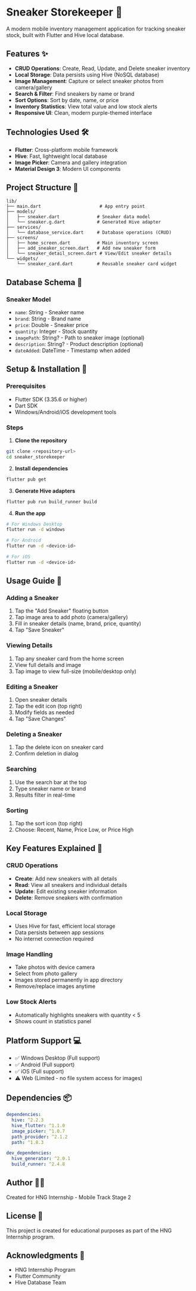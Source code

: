 # Sneaker Storekeeper 👟

A modern mobile inventory management application for tracking sneaker stock, built with Flutter and Hive local database.

## Features ✨

- **CRUD Operations**: Create, Read, Update, and Delete sneaker inventory
- **Local Storage**: Data persists using Hive (NoSQL database)
- **Image Management**: Capture or select sneaker photos from camera/gallery
- **Search & Filter**: Find sneakers by name or brand
- **Sort Options**: Sort by date, name, or price
- **Inventory Statistics**: View total value and low stock alerts
- **Responsive UI**: Clean, modern purple-themed interface

## Technologies Used 🛠️

- **Flutter**: Cross-platform mobile framework
- **Hive**: Fast, lightweight local database
- **Image Picker**: Camera and gallery integration
- **Material Design 3**: Modern UI components

## Project Structure 📁
```
lib/
├── main.dart                      # App entry point
├── models/
│   ├── sneaker.dart              # Sneaker data model
│   └── sneaker.g.dart            # Generated Hive adapter
├── services/
│   └── database_service.dart     # Database operations (CRUD)
├── screens/
│   ├── home_screen.dart          # Main inventory screen
│   ├── add_sneaker_screen.dart   # Add new sneaker form
│   └── sneaker_detail_screen.dart # View/Edit sneaker details
└── widgets/
    └── sneaker_card.dart         # Reusable sneaker card widget
```

## Database Schema 💾

### Sneaker Model
- `name`: String - Sneaker name
- `brand`: String - Brand name  
- `price`: Double - Sneaker price
- `quantity`: Integer - Stock quantity
- `imagePath`: String? - Path to sneaker image (optional)
- `description`: String? - Product description (optional)
- `dateAdded`: DateTime - Timestamp when added

## Setup & Installation 🚀

### Prerequisites
- Flutter SDK (3.35.6 or higher)
- Dart SDK
- Windows/Android/iOS development tools

### Steps

1. **Clone the repository**
```bash
git clone <repository-url>
cd sneaker_storekeeper
```

2. **Install dependencies**
```bash
flutter pub get
```

3. **Generate Hive adapters**
```bash
flutter pub run build_runner build
```

4. **Run the app**
```bash
# For Windows Desktop
flutter run -d windows

# For Android
flutter run -d <device-id>

# For iOS
flutter run -d <device-id>
```

## Usage Guide 📖

### Adding a Sneaker
1. Tap the "Add Sneaker" floating button
2. Tap image area to add photo (camera/gallery)
3. Fill in sneaker details (name, brand, price, quantity)
4. Tap "Save Sneaker"

### Viewing Details
1. Tap any sneaker card from the home screen
2. View full details and image
3. Tap image to view full-size (mobile/desktop only)

### Editing a Sneaker
1. Open sneaker details
2. Tap the edit icon (top right)
3. Modify fields as needed
4. Tap "Save Changes"

### Deleting a Sneaker
1. Tap the delete icon on sneaker card
2. Confirm deletion in dialog

### Searching
1. Use the search bar at the top
2. Type sneaker name or brand
3. Results filter in real-time

### Sorting
1. Tap the sort icon (top right)
2. Choose: Recent, Name, Price Low, or Price High

## Key Features Explained 🔑

### CRUD Operations
- **Create**: Add new sneakers with all details
- **Read**: View all sneakers and individual details
- **Update**: Edit existing sneaker information
- **Delete**: Remove sneakers with confirmation

### Local Storage
- Uses Hive for fast, efficient local storage
- Data persists between app sessions
- No internet connection required

### Image Handling
- Take photos with device camera
- Select from photo gallery
- Images stored permanently in app directory
- Remove/replace images anytime

### Low Stock Alerts
- Automatically highlights sneakers with quantity < 5
- Shows count in statistics panel

## Platform Support 💻

- ✅ Windows Desktop (Full support)
- ✅ Android (Full support)
- ✅ iOS (Full support)
- ⚠️ Web (Limited - no file system access for images)

## Dependencies 📦
```yaml
dependencies:
  hive: ^2.2.3
  hive_flutter: ^1.1.0
  image_picker: ^1.0.7
  path_provider: ^2.1.2
  path: ^1.8.3

dev_dependencies:
  hive_generator: ^2.0.1
  build_runner: ^2.4.8
```





## Author 👨‍💻

Created for HNG Internship - Mobile Track Stage 2

## License 📄

This project is created for educational purposes as part of the HNG Internship program.

## Acknowledgments 🙏

- HNG Internship Program
- Flutter Community
- Hive Database Team